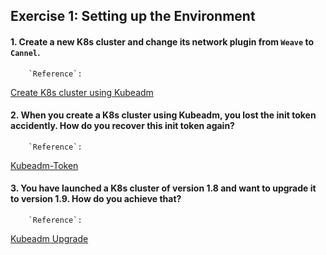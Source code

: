 ## Exercise 1: Setting up the Environment
#### 1. Create a new K8s cluster and change its network plugin from `Weave` to `Cannel`.  
        `Reference`: 

[Create K8s cluster using Kubeadm](https://kubernetes.io/docs/setup/independent/create-cluster-kubeadm)

#### 2. When you create a K8s cluster using Kubeadm, you lost the init token accidently. How do you recover this init token again?
        `Reference`: 

[Kubeadm-Token](https://kubernetes.io/docs/reference/setup-tools/kubeadm/kubeadm-token/)

#### 3. You have launched a K8s cluster of version 1.8 and want to upgrade it to version 1.9. How do you achieve that?
        `Reference`: 

[Kubeadm Upgrade](https://kubernetes.io/docs/tasks/administer-cluster/upgrade-downgrade/kubeadm-upgrade-1-9/)

